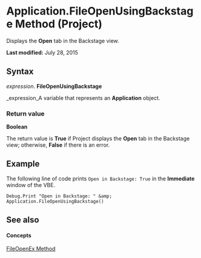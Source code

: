 
# Application.FileOpenUsingBackstage Method (Project)
Displays the  **Open** tab in the Backstage view.

 **Last modified:** July 28, 2015


## Syntax

 _expression_. **FileOpenUsingBackstage**

 _expression_A variable that represents an  **Application** object.


### Return value

 **Boolean**

The return value is  **True** if Project displays the **Open** tab in the Backstage view; otherwise, **False** if there is an error.


## Example

The following line of code prints  `Open in Backstage: True` in the **Immediate** window of the VBE.


```
Debug.Print "Open in Backstage: " &amp; Application.FileOpenUsingBackstage()
```


## See also


#### Concepts


 [FileOpenEx Method](d03c13b0-c12f-1d45-bb80-26711d69a378.md)
